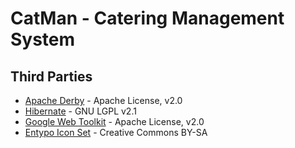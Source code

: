 # CatMan - Catering Management System

## Third Parties
* [Apache Derby](http://db.apache.org/derby/) - Apache License, v2.0
* [Hibernate](http://www.hibernate.org/) - GNU LGPL v2.1
* [Google Web Toolkit](http://developers.google.com/web-toolkit/) - Apache License, v2.0
* [Entypo Icon Set](http://www.entypo.com/) - Creative Commons BY-SA